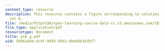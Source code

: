 ```yaml
---
content_type: resource
description: This resource contains a figure corresponding to solution of problem
  set 6.
file: /media/https%3A/open-learning-course-data-rc.s3.amazonaws.com/18-01-single-variable-calculus-fall-2005/5686aabbdc4f945656b16be0db3e3bf7_ps6_g.pdf
file_type: application/pdf
resourcetype: Document
title: ps6_g.pdf
uid: 5686aabb-dc4f-9456-56b1-6be0db3e3bf7
---
```

